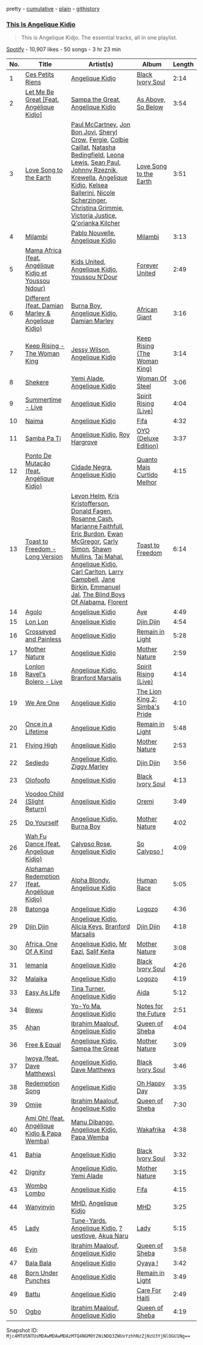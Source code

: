 pretty - [cumulative](/playlists/cumulative/37i9dQZF1DZ06evO2WUSS8.md) - [plain](/playlists/plain/37i9dQZF1DZ06evO2WUSS8) - [githistory](https://github.githistory.xyz/mackorone/spotify-playlist-archive/blob/main/playlists/plain/37i9dQZF1DZ06evO2WUSS8)

### [This Is Angelique Kidjo](https://open.spotify.com/playlist/37i9dQZF1DZ06evO2WUSS8)

> This is Angelique Kidjo\. The essential tracks, all in one playlist.

[Spotify](https://open.spotify.com/user/spotify) - 10,907 likes - 50 songs - 3 hr 23 min

| No. | Title | Artist(s) | Album | Length |
|---|---|---|---|---|
| 1 | [Ces Petits Riens](https://open.spotify.com/track/6oprRIQ5Vis7NXtJUPIQ3w) | [Angelique Kidjo](https://open.spotify.com/artist/51qUDJb5AtQX6jIL4VJx6M) | [Black Ivory Soul](https://open.spotify.com/album/0emSHfQ64wlmh1ziOAw11K) | 2:14 |
| 2 | [Let Me Be Great \[Feat\. Angélique Kidjo\]](https://open.spotify.com/track/7sXjwoCydLIZlJ1WpIyh9J) | [Sampa the Great](https://open.spotify.com/artist/7fw0E8WHdG3r9SuPBcGmWk), [Angelique Kidjo](https://open.spotify.com/artist/51qUDJb5AtQX6jIL4VJx6M) | [As Above, So Below](https://open.spotify.com/album/3QBYDADSp9ca7yNWL4hGzu) | 3:54 |
| 3 | [Love Song to the Earth](https://open.spotify.com/track/2Rbq28aQomoEswOXeK27CE) | [Paul McCartney](https://open.spotify.com/artist/4STHEaNw4mPZ2tzheohgXB), [Jon Bon Jovi](https://open.spotify.com/artist/6h2bWHWTJL38N8dqocVaif), [Sheryl Crow](https://open.spotify.com/artist/4TKTii6gnOnUXQHyuo9JaD), [Fergie](https://open.spotify.com/artist/3r17AfJCCUqC9Lf0OAc73G), [Colbie Caillat](https://open.spotify.com/artist/6aZyMrc4doVtZyKNilOmwu), [Natasha Bedingfield](https://open.spotify.com/artist/7o95ZoZt5ZYn31e9z1Hc0a), [Leona Lewis](https://open.spotify.com/artist/5lKZWd6HiSCLfnDGrq9RAm), [Sean Paul](https://open.spotify.com/artist/3Isy6kedDrgPYoTS1dazA9), [Johnny Rzeznik](https://open.spotify.com/artist/6VZlYTq8lqmm4EFmZwK2fQ), [Krewella](https://open.spotify.com/artist/0Cd6nHYwecCNM1sVEXKlYr), [Angelique Kidjo](https://open.spotify.com/artist/51qUDJb5AtQX6jIL4VJx6M), [Kelsea Ballerini](https://open.spotify.com/artist/3RqBeV12Tt7A8xH3zBDDUF), [Nicole Scherzinger](https://open.spotify.com/artist/40xbWSB4JPdOkRyuTDy1oP), [Christina Grimmie](https://open.spotify.com/artist/0Cav8jyZKAHMFbAusOmjku), [Victoria Justice](https://open.spotify.com/artist/2OTfr6S2kuHRYStjt1IkY6), [Q'orianka Kilcher](https://open.spotify.com/artist/1tHm53NBBuFigo0RrjqDfe) | [Love Song to the Earth](https://open.spotify.com/album/5DZQzPTCPCpLGKQrG9iTPl) | 3:51 |
| 4 | [Milambi](https://open.spotify.com/track/6Bg9rnY8OXQZOG79lCveyu) | [Pablo Nouvelle](https://open.spotify.com/artist/2OIJq28O1lXrZ2x3NGSk8P), [Angelique Kidjo](https://open.spotify.com/artist/51qUDJb5AtQX6jIL4VJx6M) | [Milambi](https://open.spotify.com/album/4D4QOUYRQ98dXcmNHAAS7q) | 3:13 |
| 5 | [Mama Africa \(feat\. Angélique Kidjo et Youssou Ndour\)](https://open.spotify.com/track/27N8TFqYeZhdrgFITRJncP) | [Kids United](https://open.spotify.com/artist/3Te4igcN19D4UGSdcb20Vs), [Angelique Kidjo](https://open.spotify.com/artist/51qUDJb5AtQX6jIL4VJx6M), [Youssou N'Dour](https://open.spotify.com/artist/77zlytAFjPFjUKda8TNIDY) | [Forever United](https://open.spotify.com/album/0kdYKYkOPYCjEfaw9AdTZJ) | 2:49 |
| 6 | [Different \(feat\. Damian Marley & Angelique Kidjo\)](https://open.spotify.com/track/6F5bERiTAIAVAP8ZUh0tqE) | [Burna Boy](https://open.spotify.com/artist/3wcj11K77LjEY1PkEazffa), [Angelique Kidjo](https://open.spotify.com/artist/51qUDJb5AtQX6jIL4VJx6M), [Damian Marley](https://open.spotify.com/artist/3QJzdZJYIAcoET1GcfpNGi) | [African Giant](https://open.spotify.com/album/34vlTd4355ddD4q9pPsoqF) | 3:16 |
| 7 | [Keep Rising \- The Woman King](https://open.spotify.com/track/7iWpBQjJWsJJfm3g8GFi7I) | [Jessy Wilson](https://open.spotify.com/artist/16mVBCP9OKYqPuGlzS61uP), [Angelique Kidjo](https://open.spotify.com/artist/51qUDJb5AtQX6jIL4VJx6M) | [Keep Rising \(The Woman King\)](https://open.spotify.com/album/1ekbLXEL0o8JQT9yX8piWJ) | 3:14 |
| 8 | [Shekere](https://open.spotify.com/track/5SQPU5uLfvdznF43W5guwW) | [Yemi Alade](https://open.spotify.com/artist/7fKO99ryLDo8VocdtVvwZW), [Angelique Kidjo](https://open.spotify.com/artist/51qUDJb5AtQX6jIL4VJx6M) | [Woman Of Steel](https://open.spotify.com/album/7y9bUCH7reYKiVEUs8FUV4) | 3:06 |
| 9 | [Summertime \- Live](https://open.spotify.com/track/17m83WZGqAfGpnNUbpCDqF) | [Angelique Kidjo](https://open.spotify.com/artist/51qUDJb5AtQX6jIL4VJx6M) | [Spirit Rising \(Live\)](https://open.spotify.com/album/0eWhzAxYEfHZ5nni4b3038) | 4:04 |
| 10 | [Naima](https://open.spotify.com/track/55srfvDH9udEULKjkDKgUP) | [Angelique Kidjo](https://open.spotify.com/artist/51qUDJb5AtQX6jIL4VJx6M) | [Fifa](https://open.spotify.com/album/5giLSbodWJ1gDHPgJIKVLm) | 4:32 |
| 11 | [Samba Pa Ti](https://open.spotify.com/track/0mxw8CSbJW5jBQonH7Y4Cv) | [Angelique Kidjo](https://open.spotify.com/artist/51qUDJb5AtQX6jIL4VJx6M), [Roy Hargrove](https://open.spotify.com/artist/49zXTngyUTielHTbbH5YKs) | [OYO \(Deluxe Edition\)](https://open.spotify.com/album/6UcZyvaymagvEIKf1xSwU3) | 3:37 |
| 12 | [Ponto De Mutação \(feat\. Angélique Kidjo\)](https://open.spotify.com/track/7sa4rCcv09YGHO0zxirayB) | [Cidade Negra](https://open.spotify.com/artist/4cx31cxKTg5L8blZE24qfZ), [Angelique Kidjo](https://open.spotify.com/artist/51qUDJb5AtQX6jIL4VJx6M) | [Quanto Mais Curtido Melhor](https://open.spotify.com/album/0t1qknrBjG99Kilu1ToPpX) | 4:15 |
| 13 | [Toast to Freedom \- Long Version](https://open.spotify.com/track/0SQPaGnphdxWDKJxtQ7NY5) | [Levon Helm](https://open.spotify.com/artist/1PWHsS9haruM3AEebZuGs9), [Kris Kristofferson](https://open.spotify.com/artist/0vYQRW5LIDeYQOccTviQNX), [Donald Fagen](https://open.spotify.com/artist/0S1SjYebdSaiMpI8xSW2Wb), [Rosanne Cash](https://open.spotify.com/artist/6lx6XS8umFqYRVbBErx9fE), [Marianne Faithfull](https://open.spotify.com/artist/7mlge4peaoNgzTsY6M32RB), [Eric Burdon](https://open.spotify.com/artist/3miNucraVWk4hdVsIxn7id), [Ewan McGregor](https://open.spotify.com/artist/105Paee9vmV5rfLSG652e1), [Carly Simon](https://open.spotify.com/artist/4FtSnMlCVxCswABUmdhwpm), [Shawn Mullins](https://open.spotify.com/artist/4TROLx8HvrnfGGNo2ngL2N), [Taj Mahal](https://open.spotify.com/artist/1aTDTChWWyiJH3SEnYrdVp), [Angelique Kidjo](https://open.spotify.com/artist/51qUDJb5AtQX6jIL4VJx6M), [Carl Carlton](https://open.spotify.com/artist/73WQWI3988afuKynwOhyuE), [Larry Campbell](https://open.spotify.com/artist/3H4hGe57907k53oCONU1ZR), [Jane Birkin](https://open.spotify.com/artist/4XYH5Be5pn1qkxhfaID3J5), [Emmanuel Jal](https://open.spotify.com/artist/2yWskGGwMOlBGeIAVgfsgm), [The Blind Boys Of Alabama](https://open.spotify.com/artist/5TVL4FXEntBYZb3ujyt6fH), [Florent](https://open.spotify.com/artist/0xbL5HzY6pDKOHm7RYURNQ) | [Toast to Freedom](https://open.spotify.com/album/3kvEJ7NfjBXi43bW7FF9PC) | 6:14 |
| 14 | [Agolo](https://open.spotify.com/track/0epThWIIEZZBBwDaHoMBBz) | [Angelique Kidjo](https://open.spotify.com/artist/51qUDJb5AtQX6jIL4VJx6M) | [Aye](https://open.spotify.com/album/1FmjOQhxwxC0flGj4PNdza) | 4:49 |
| 15 | [Lon Lon](https://open.spotify.com/track/2OkyKCr8Mo41hwLBlzI9ci) | [Angelique Kidjo](https://open.spotify.com/artist/51qUDJb5AtQX6jIL4VJx6M) | [Djin Djin](https://open.spotify.com/album/1Bb5UeMGzTX0n8Gm3U86MY) | 4:54 |
| 16 | [Crosseyed and Painless](https://open.spotify.com/track/4Mv2cCZWORGFV6rbiRCWZX) | [Angelique Kidjo](https://open.spotify.com/artist/51qUDJb5AtQX6jIL4VJx6M) | [Remain in Light](https://open.spotify.com/album/4RWSXCDIk9HDCAjRFTPVcn) | 5:28 |
| 17 | [Mother Nature](https://open.spotify.com/track/09UiY7Lj5ircmWblcX2sF6) | [Angelique Kidjo](https://open.spotify.com/artist/51qUDJb5AtQX6jIL4VJx6M) | [Mother Nature](https://open.spotify.com/album/3phDjtPilkdOx6nr66aXC5) | 2:59 |
| 18 | [Lonlon Ravel's Bolero \- Live](https://open.spotify.com/track/6rFMgbTxcAGRowwfZfzmfB) | [Angelique Kidjo](https://open.spotify.com/artist/51qUDJb5AtQX6jIL4VJx6M), [Branford Marsalis](https://open.spotify.com/artist/1gPY6jETlC02stpXOUmSBH) | [Spirit Rising \(Live\)](https://open.spotify.com/album/0eWhzAxYEfHZ5nni4b3038) | 4:14 |
| 19 | [We Are One](https://open.spotify.com/track/0Jq3THfdtCPER3wAdsDh6S) | [Angelique Kidjo](https://open.spotify.com/artist/51qUDJb5AtQX6jIL4VJx6M) | [The Lion King 2: Simba's Pride](https://open.spotify.com/album/1Qi1XRfG99dwoh7bX1cyQy) | 4:10 |
| 20 | [Once in a Lifetime](https://open.spotify.com/track/5nXXJeSf9MeDmUmEoafgOH) | [Angelique Kidjo](https://open.spotify.com/artist/51qUDJb5AtQX6jIL4VJx6M) | [Remain in Light](https://open.spotify.com/album/4RWSXCDIk9HDCAjRFTPVcn) | 5:48 |
| 21 | [Flying High](https://open.spotify.com/track/7bNc9SJKRyxkYbY0YRiMZS) | [Angelique Kidjo](https://open.spotify.com/artist/51qUDJb5AtQX6jIL4VJx6M) | [Mother Nature](https://open.spotify.com/album/3phDjtPilkdOx6nr66aXC5) | 2:53 |
| 22 | [Sedjedo](https://open.spotify.com/track/7gb6UolAvBNPad7IIXLoAB) | [Angelique Kidjo](https://open.spotify.com/artist/51qUDJb5AtQX6jIL4VJx6M), [Ziggy Marley](https://open.spotify.com/artist/0o0rlxlC3ApLWsxFkUjMXc) | [Djin Djin](https://open.spotify.com/album/1Bb5UeMGzTX0n8Gm3U86MY) | 3:56 |
| 23 | [Olofoofo](https://open.spotify.com/track/394xrmhtbDhnh682wbPJgk) | [Angelique Kidjo](https://open.spotify.com/artist/51qUDJb5AtQX6jIL4VJx6M) | [Black Ivory Soul](https://open.spotify.com/album/7pR9BKlxr6IlLhkf4Oc1eB) | 4:13 |
| 24 | [Voodoo Child \(Slight Return\)](https://open.spotify.com/track/58dd55dzYZDoXVZgBlHbIR) | [Angelique Kidjo](https://open.spotify.com/artist/51qUDJb5AtQX6jIL4VJx6M) | [Oremi](https://open.spotify.com/album/5qmp5Q8tcg2VIJ5mVctnAC) | 3:49 |
| 25 | [Do Yourself](https://open.spotify.com/track/2yNfqf0Sty6D2INZFohjHc) | [Angelique Kidjo](https://open.spotify.com/artist/51qUDJb5AtQX6jIL4VJx6M), [Burna Boy](https://open.spotify.com/artist/3wcj11K77LjEY1PkEazffa) | [Mother Nature](https://open.spotify.com/album/3phDjtPilkdOx6nr66aXC5) | 4:02 |
| 26 | [Wah Fu Dance \(feat\. Angelique Kidjo\)](https://open.spotify.com/track/4owkTdzI6xtBFRbnZQWFiK) | [Calypso Rose](https://open.spotify.com/artist/56QlZ0AFfkaaHyANLVkg5h), [Angelique Kidjo](https://open.spotify.com/artist/51qUDJb5AtQX6jIL4VJx6M) | [So Calypso !](https://open.spotify.com/album/0Cr6LMHp2MfIaAB9wcsbzX) | 4:09 |
| 27 | [Alphaman Redemption \(feat\. Angélique Kidjo\)](https://open.spotify.com/track/4jGl7gpSXzO1CkZVH0g8Wm) | [Alpha Blondy](https://open.spotify.com/artist/41ekW4MXG59xJMXR8dX1OG), [Angelique Kidjo](https://open.spotify.com/artist/51qUDJb5AtQX6jIL4VJx6M) | [Human Race](https://open.spotify.com/album/6DTsQ3rzC6BXgfRxoqomFa) | 5:05 |
| 28 | [Batonga](https://open.spotify.com/track/2U4kiDoSsCKBXHIWTZ8ugu) | [Angelique Kidjo](https://open.spotify.com/artist/51qUDJb5AtQX6jIL4VJx6M) | [Logozo](https://open.spotify.com/album/1zQ3u7t7FV8nQDg0LMN5pw) | 4:36 |
| 29 | [Djin Djin](https://open.spotify.com/track/5N1mTgADSRUVGo7CAin1qc) | [Angelique Kidjo](https://open.spotify.com/artist/51qUDJb5AtQX6jIL4VJx6M), [Alicia Keys](https://open.spotify.com/artist/3DiDSECUqqY1AuBP8qtaIa), [Branford Marsalis](https://open.spotify.com/artist/1gPY6jETlC02stpXOUmSBH) | [Djin Djin](https://open.spotify.com/album/1Bb5UeMGzTX0n8Gm3U86MY) | 4:18 |
| 30 | [Africa, One Of A Kind](https://open.spotify.com/track/4N7jh6GDB3b8ZBTt336g44) | [Angelique Kidjo](https://open.spotify.com/artist/51qUDJb5AtQX6jIL4VJx6M), [Mr Eazi](https://open.spotify.com/artist/4TAoP0f9OuWZUesao43xUW), [Salif Keita](https://open.spotify.com/artist/0VVnWF3KNaa5O7ESohKhAx) | [Mother Nature](https://open.spotify.com/album/3phDjtPilkdOx6nr66aXC5) | 3:08 |
| 31 | [Iemanja](https://open.spotify.com/track/6G4KjSrcdbzrdh1SOMBXZ0) | [Angelique Kidjo](https://open.spotify.com/artist/51qUDJb5AtQX6jIL4VJx6M) | [Black Ivory Soul](https://open.spotify.com/album/0emSHfQ64wlmh1ziOAw11K) | 4:26 |
| 32 | [Malaika](https://open.spotify.com/track/0tODdphY94KVzwtO3pm1fY) | [Angelique Kidjo](https://open.spotify.com/artist/51qUDJb5AtQX6jIL4VJx6M) | [Logozo](https://open.spotify.com/album/1zQ3u7t7FV8nQDg0LMN5pw) | 4:19 |
| 33 | [Easy As Life](https://open.spotify.com/track/3XZfPLynSWvy4RopQIuTkM) | [Tina Turner](https://open.spotify.com/artist/1zuJe6b1roixEKMOtyrEak), [Angelique Kidjo](https://open.spotify.com/artist/51qUDJb5AtQX6jIL4VJx6M) | [Aida](https://open.spotify.com/album/0SzuhEBT55ECyG1Pur6xIp) | 5:12 |
| 34 | [Blewu](https://open.spotify.com/track/5KV7qHIhx8nmuOiqvqti0Z) | [Yo\-Yo Ma](https://open.spotify.com/artist/5Dl3HXZjG6ZOWT5cV375lk), [Angelique Kidjo](https://open.spotify.com/artist/51qUDJb5AtQX6jIL4VJx6M) | [Notes for the Future](https://open.spotify.com/album/3nxa5sJ1kyGqmSUDNW5VM5) | 2:51 |
| 35 | [Ahan](https://open.spotify.com/track/2g1PzerypMGvjcR518ZGNv) | [Ibrahim Maalouf](https://open.spotify.com/artist/0NSO0g40h9CTj13hKPskeb), [Angelique Kidjo](https://open.spotify.com/artist/51qUDJb5AtQX6jIL4VJx6M) | [Queen of Sheba](https://open.spotify.com/album/0HRNVgQeS6Ue3R1MwLdBQB) | 4:04 |
| 36 | [Free & Equal](https://open.spotify.com/track/5fbj7p7obnBArZzPLdFiGM) | [Angelique Kidjo](https://open.spotify.com/artist/51qUDJb5AtQX6jIL4VJx6M), [Sampa the Great](https://open.spotify.com/artist/7fw0E8WHdG3r9SuPBcGmWk) | [Mother Nature](https://open.spotify.com/album/3phDjtPilkdOx6nr66aXC5) | 3:09 |
| 37 | [Iwoya \(feat\. Dave Matthews\)](https://open.spotify.com/track/69Fn1hfYXOe8qJxqzsl9gE) | [Angelique Kidjo](https://open.spotify.com/artist/51qUDJb5AtQX6jIL4VJx6M), [Dave Matthews](https://open.spotify.com/artist/13vQloYd6mP7V1mVwKJwS2) | [Black Ivory Soul](https://open.spotify.com/album/0emSHfQ64wlmh1ziOAw11K) | 3:46 |
| 38 | [Redemption Song](https://open.spotify.com/track/4ADxDfrGrTw6D1slX8wUVS) | [Angelique Kidjo](https://open.spotify.com/artist/51qUDJb5AtQX6jIL4VJx6M) | [Oh Happy Day](https://open.spotify.com/album/5JpbIBWZZOq79iipDBRtaq) | 3:35 |
| 39 | [Omije](https://open.spotify.com/track/66nZxjiOXRNRu4PziSyf7A) | [Ibrahim Maalouf](https://open.spotify.com/artist/0NSO0g40h9CTj13hKPskeb), [Angelique Kidjo](https://open.spotify.com/artist/51qUDJb5AtQX6jIL4VJx6M) | [Queen of Sheba](https://open.spotify.com/album/0HRNVgQeS6Ue3R1MwLdBQB) | 7:30 |
| 40 | [Ami Oh! \(feat\. Angélique Kidjo & Papa Wemba\)](https://open.spotify.com/track/3cTOcVSED8x5psHFY5xGcg) | [Manu Dibango](https://open.spotify.com/artist/30UIjoCGuL3Fa5BOc3ayNW), [Angelique Kidjo](https://open.spotify.com/artist/51qUDJb5AtQX6jIL4VJx6M), [Papa Wemba](https://open.spotify.com/artist/6a4cdntqTPN10fph5A8zRQ) | [Wakafrika](https://open.spotify.com/album/0HFQkFxNEhRA91aRyqGmCC) | 4:38 |
| 41 | [Bahia](https://open.spotify.com/track/0FBELKNPRyQZ5XDG2V5vgI) | [Angelique Kidjo](https://open.spotify.com/artist/51qUDJb5AtQX6jIL4VJx6M) | [Black Ivory Soul](https://open.spotify.com/album/0emSHfQ64wlmh1ziOAw11K) | 3:32 |
| 42 | [Dignity](https://open.spotify.com/track/0j3uAYpq1xkuqekBjcEjdv) | [Angelique Kidjo](https://open.spotify.com/artist/51qUDJb5AtQX6jIL4VJx6M), [Yemi Alade](https://open.spotify.com/artist/7fKO99ryLDo8VocdtVvwZW) | [Mother Nature](https://open.spotify.com/album/3phDjtPilkdOx6nr66aXC5) | 3:15 |
| 43 | [Wombo Lombo](https://open.spotify.com/track/1Sv9rQgh9qrbeJVHKGTfCM) | [Angelique Kidjo](https://open.spotify.com/artist/51qUDJb5AtQX6jIL4VJx6M) | [Fifa](https://open.spotify.com/album/5giLSbodWJ1gDHPgJIKVLm) | 4:15 |
| 44 | [Wanyinyin](https://open.spotify.com/track/2W4wIPZrpl4gjhz4KgjOc0) | [MHD](https://open.spotify.com/artist/4WnAHZz1pgl8hus8hidIRV), [Angelique Kidjo](https://open.spotify.com/artist/51qUDJb5AtQX6jIL4VJx6M) | [MHD](https://open.spotify.com/album/7qPBQAVq0CscTtNmCTIzYE) | 3:25 |
| 45 | [Lady](https://open.spotify.com/track/6kixQpOqh28TiGN0Xm70U9) | [Tune\-Yards](https://open.spotify.com/artist/0asVlqTLu3TimnYVyY5Jxi), [Angelique Kidjo](https://open.spotify.com/artist/51qUDJb5AtQX6jIL4VJx6M), [?uestlove](https://open.spotify.com/artist/1h2OVSKRdJHnVqyCKqCLkf), [Akua Naru](https://open.spotify.com/artist/2xxyuUOZJxayJDF6SxLG2K) | [Lady](https://open.spotify.com/album/1hssP3abybgapegXIY6NjW) | 5:15 |
| 46 | [Eyin](https://open.spotify.com/track/6P0qBYmfNVbvydDYgdKS0j) | [Ibrahim Maalouf](https://open.spotify.com/artist/0NSO0g40h9CTj13hKPskeb), [Angelique Kidjo](https://open.spotify.com/artist/51qUDJb5AtQX6jIL4VJx6M) | [Queen of Sheba](https://open.spotify.com/album/0HRNVgQeS6Ue3R1MwLdBQB) | 3:58 |
| 47 | [Bala Bala](https://open.spotify.com/track/4fY90F0MrBT2EPXqYgfAMv) | [Angelique Kidjo](https://open.spotify.com/artist/51qUDJb5AtQX6jIL4VJx6M) | [Oyaya !](https://open.spotify.com/album/5RnEFNyd3XdDRWTJE2qiW8) | 3:42 |
| 48 | [Born Under Punches](https://open.spotify.com/track/2lhaHl8ZY8JcHdyKpgkF5x) | [Angelique Kidjo](https://open.spotify.com/artist/51qUDJb5AtQX6jIL4VJx6M) | [Remain in Light](https://open.spotify.com/album/4RWSXCDIk9HDCAjRFTPVcn) | 3:49 |
| 49 | [Battu](https://open.spotify.com/track/7rCfUR12fVhth4IyT04Wuv) | [Angelique Kidjo](https://open.spotify.com/artist/51qUDJb5AtQX6jIL4VJx6M) | [Care For Haiti](https://open.spotify.com/album/5o4KCZHnzOSH9CiNg4GUku) | 2:49 |
| 50 | [Ogbo](https://open.spotify.com/track/4vpq5g4p3h8xVDOdHIlrku) | [Ibrahim Maalouf](https://open.spotify.com/artist/0NSO0g40h9CTj13hKPskeb), [Angelique Kidjo](https://open.spotify.com/artist/51qUDJb5AtQX6jIL4VJx6M) | [Queen of Sheba](https://open.spotify.com/album/0HRNVgQeS6Ue3R1MwLdBQB) | 4:19 |

Snapshot ID: `Mjc4MTU5NTUsMDAwMDAwMDAzMTQ4NGM0Y2NiNDQ3ZWUxYzhhNzZjNzU3YjNlOGU1Ng==`
